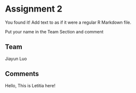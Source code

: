# Assignment 2

You found it!  Add text to as if it were a regular R Markdown file.

Put your name in the Team Section and comment

## Team
Jiayun Luo

## Comments
Hello, This is Letitia here!
